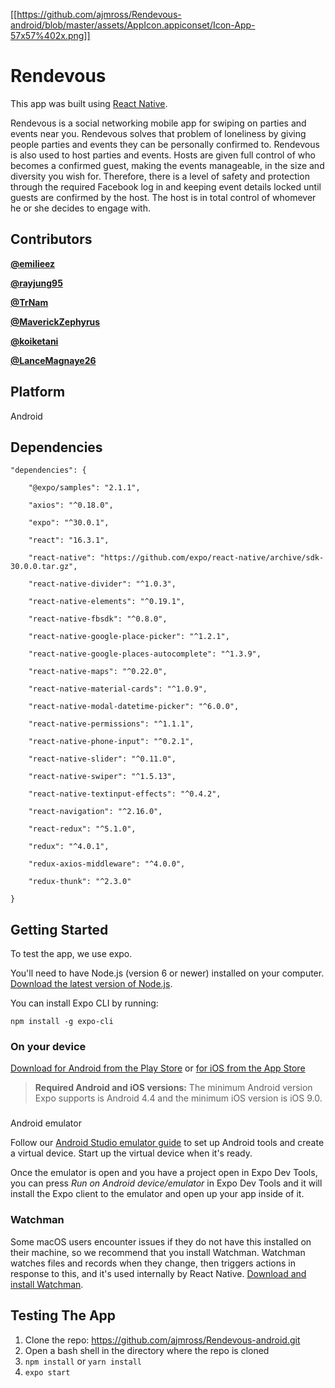 [[https://github.com/ajmross/Rendevous-android/blob/master/assets/AppIcon.appiconset/Icon-App-57x57%402x.png]]

# Rendevous
This app was built using [React Native](https://facebook.github.io/react-native/).

Rendevous is a social networking mobile app for swiping on parties and events near you. Rendevous solves that problem of loneliness by giving people parties and events they can be personally confirmed to. Rendevous is also used to host parties and events. Hosts are given full control of who becomes a confirmed guest, making the events manageable, in the size and diversity you wish for. Therefore, there is a level of safety and protection through the required Facebook log in and keeping event details locked until guests are confirmed by the host. The host is in total control of whomever he or she decides to engage with.

## Contributors
 **[@emilieez](https://github.com/emilieez)**
 
 **[@rayjung95](https://github.com/rayjung95)**

 **[@TrNam](https://github.com/TrNam)**
 
 **[@MaverickZephyrus](https://github.com/MaverickZephyrus)**
 
 **[@koiketani](https://github.com/koiketani)**
 
 **[@LanceMagnaye26](https://github.com/LanceMagnaye26)**
 
## Platform
Android

## Dependencies
```
"dependencies": {

	"@expo/samples": "2.1.1",

	"axios": "^0.18.0",

	"expo": "^30.0.1",

	"react": "16.3.1",

	"react-native": "https://github.com/expo/react-native/archive/sdk-30.0.0.tar.gz",

	"react-native-divider": "^1.0.3",

	"react-native-elements": "^0.19.1",

	"react-native-fbsdk": "^0.8.0",

	"react-native-google-place-picker": "^1.2.1",

	"react-native-google-places-autocomplete": "^1.3.9",

	"react-native-maps": "^0.22.0",

	"react-native-material-cards": "^1.0.9",

	"react-native-modal-datetime-picker": "^6.0.0",

	"react-native-permissions": "^1.1.1",

	"react-native-phone-input": "^0.2.1",

	"react-native-slider": "^0.11.0",

	"react-native-swiper": "^1.5.13",

	"react-native-textinput-effects": "^0.4.2",

	"react-navigation": "^2.16.0",

	"react-redux": "^5.1.0",

	"redux": "^4.0.1",

	"redux-axios-middleware": "^4.0.0",

	"redux-thunk": "^2.3.0"

}
```

## Getting Started

To test the app, we use expo.

You'll need to have Node.js (version 6 or newer) installed on your computer. [Download the latest version of Node.js](https://nodejs.org/en/).

You can install Expo CLI by running:

`npm install -g expo-cli`

### On your device

[Download for Android from the Play Store](https://play.google.com/store/apps/details?id=host.exp.exponent)  or  [for iOS from the App Store](https://itunes.com/apps/exponent)

> **Required Android and iOS versions:**  The minimum Android version Expo supports is Android 4.4 and the minimum iOS version is iOS 9.0.
>

### 

Android emulator

Follow our  [Android Studio emulator guide](https://docs.expo.io/versions/latest/workflow/android-studio-emulator.html)  to set up Android tools and create a virtual device. Start up the virtual device when it's ready.

Once the emulator is open and you have a project open in Expo Dev Tools, you can press  _Run on Android device/emulator_  in Expo Dev Tools and it will install the Expo client to the emulator and open up your app inside of it.

### Watchman

Some macOS users encounter issues if they do not have this installed on their machine, so we recommend that you install Watchman. Watchman watches files and records when they change, then triggers actions in response to this, and it's used internally by React Native.  [Download and install Watchman](https://facebook.github.io/watchman/docs/install.html).

## Testing The App

 1. Clone the repo: https://github.com/ajmross/Rendevous-android.git
 2. Open a bash shell in the directory where the repo is cloned
 3. `npm install` or `yarn install`
 4. `expo start`

 


